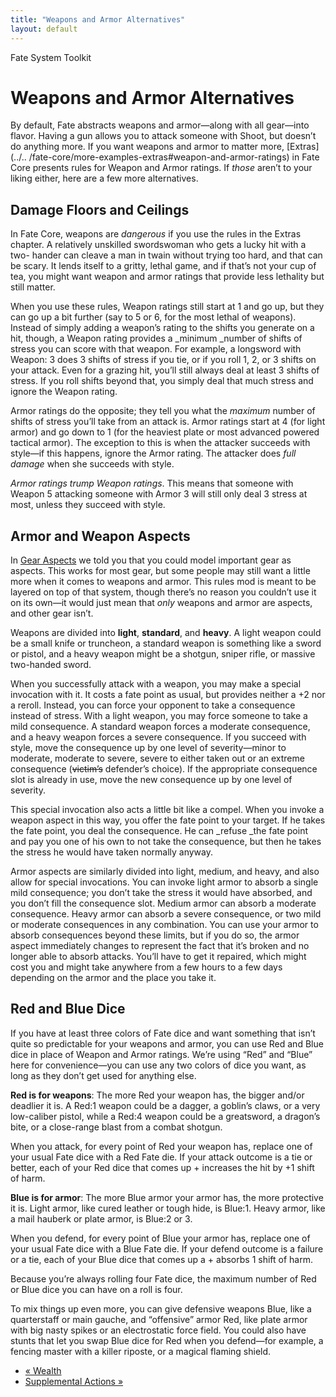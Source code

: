 ```yaml
---
title: "Weapons and Armor Alternatives"
layout: default
---
```

    
Fate System Toolkit

#  Weapons and Armor Alternatives

By default, Fate abstracts weapons and armor—along with all gear—into flavor.
Having a gun allows you to attack someone with Shoot, but doesn’t do anything
more. If you want weapons and armor to matter more, [Extras](../..
/fate-core/more-examples-extras#weapon-and-armor-ratings) in Fate Core
presents rules for Weapon and Armor ratings. If _those_ aren’t to your liking
either, here are a few more alternatives.

## Damage Floors and Ceilings

In Fate Core, weapons are _dangerous_ if you use the rules in the Extras
chapter. A relatively unskilled swordswoman who gets a lucky hit with a two-
hander can cleave a man in twain without trying too hard, and that can be
scary. It lends itself to a gritty, lethal game, and if that’s not your cup of
tea, you might want weapon and armor ratings that provide less lethality but
still matter.

When you use these rules, Weapon ratings still start at 1 and go up, but they
can go up a bit further (say to 5 or 6, for the most lethal of weapons).
Instead of simply adding a weapon’s rating to the shifts you generate on a
hit, though, a Weapon rating provides a _minimum _number of shifts of stress
you can score with that weapon. For example, a longsword with Weapon: 3 does 3
shifts of stress if you tie, or if you roll 1, 2, or 3 shifts on your attack.
Even for a grazing hit, you’ll still always deal at least 3 shifts of stress.
If you roll shifts beyond that, you simply deal that much stress and ignore
the Weapon rating.

Armor ratings do the opposite; they tell you what the _maximum_ number of
shifts of stress you’ll take from an attack is. Armor ratings start at 4 (for
light armor) and go down to 1 (for the heaviest plate or most advanced powered
tactical armor). The exception to this is when the attacker succeeds with
style—if this happens, ignore the Armor rating. The attacker does _full
damage_ when she succeeds with style.

_Armor ratings trump Weapon ratings_. This means that someone with Weapon 5
attacking someone with Armor 3 will still only deal 3 stress at most, unless
they succeed with style.

## Armor and Weapon Aspects

In [Gear Aspects](../../fate-system-toolkit/gear-aspects) we told you
that you could model important gear as aspects. This works for most gear, but
some people may still want a little more when it comes to weapons and armor.
This rules mod is meant to be layered on top of that system, though there’s no
reason you couldn’t use it on its own—it would just mean that _only_ weapons
and armor are aspects, and other gear isn’t.

Weapons are divided into **light**, **standard**, and **heavy**. A light
weapon could be a small knife or truncheon, a standard weapon is something
like a sword or pistol, and a heavy weapon might be a shotgun, sniper rifle,
or massive two-handed sword.

When you successfully attack with a weapon, you may make a special invocation
with it. It costs a fate point as usual, but provides neither a +2 nor a
reroll. Instead, you can force your opponent to take a consequence instead of
stress. With a light weapon, you may force someone to take a mild consequence.
A standard weapon forces a moderate consequence, and a heavy weapon forces a
severe consequence. If you succeed with style, move the consequence up by one
level of severity—minor to moderate, moderate to severe, severe to either
taken out or an extreme consequence (~~victim’s~~ defender’s choice). If the
appropriate consequence slot is already in use, move the new consequence up by
one level of severity.

This special invocation also acts a little bit like a compel. When you invoke
a weapon aspect in this way, you offer the fate point to your target. If he
takes the fate point, you deal the consequence. He can _refuse _the fate point
and pay you one of his own to not take the consequence, but then he takes the
stress he would have taken normally anyway.

Armor aspects are similarly divided into light, medium, and heavy, and also
allow for special invocations. You can invoke light armor to absorb a single
mild consequence; you don’t take the stress it would have absorbed, and you
don’t fill the consequence slot. Medium armor can absorb a moderate
consequence. Heavy armor can absorb a severe consequence, or two mild or
moderate consequences in any combination. You can use your armor to absorb
consequences beyond these limits, but if you do so, the armor aspect
immediately changes to represent the fact that it’s broken and no longer able
to absorb attacks. You’ll have to get it repaired, which might cost you and
might take anywhere from a few hours to a few days depending on the armor and
the place you take it.

## Red and Blue Dice

If you have at least three colors of Fate dice and want something that isn’t
quite so predictable for your weapons and armor, you can use Red and Blue dice
in place of Weapon and Armor ratings. We’re using “Red” and “Blue” here for
convenience—you can use any two colors of dice you want, as long as they don’t
get used for anything else.

**Red is for weapons**: The more Red your weapon has, the bigger and/or deadlier it is. A Red:1 weapon could be a dagger, a goblin’s claws, or a very low-caliber pistol, while a Red:4 weapon could be a greatsword, a dragon’s bite, or a close-range blast from a combat shotgun.

When you attack, for every point of Red your weapon has, replace one of your
usual Fate dice with a Red Fate die. If your attack outcome is a tie or
better, each of your Red dice that comes up <span class="fate_font">+</span> increases
the hit by +1 shift of harm.

**Blue is for armor**: The more Blue armor your armor has, the more protective it is. Light armor, like cured leather or tough hide, is Blue:1. Heavy armor, like a mail hauberk or plate armor, is Blue:2 or 3.

When you defend, for every point of Blue your armor has, replace one of your
usual Fate dice with a Blue Fate die. If your defend outcome is a failure or a
tie, each of your Blue dice that comes up a <span class="fate_font">+</span> absorbs 1
shift of harm.

Because you’re always rolling four Fate dice, the maximum number of Red or
Blue dice you can have on a roll is four.

To mix things up even more, you can give defensive weapons Blue, like a
quarterstaff or main gauche, and “offensive” armor Red, like plate armor with
big nasty spikes or an electrostatic force field. You could also have stunts
that let you swap Blue dice for Red when you defend—for example, a fencing
master with a killer riposte, or a magical flaming shield.

  * [« Wealth](/fate-srd/fate-system-toolkit/wealth)
  * [Supplemental Actions »](/fate-srd/fate-system-toolkit/supplemental-actions)

